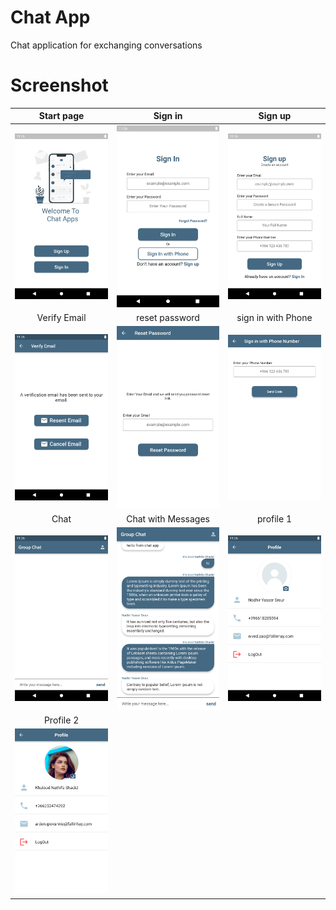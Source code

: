 # Chat App
Chat application for exchanging conversations


# Screenshot
Start page                |Sign in                |      Sign up
:-------------------------:|:-------------------------:|:-------------------------:
<img src="https://github.com/shoroogalsubhi/brmjha-projects-screenshots/blob/main/Chat%20App/screenshots/start%20page.png" width="300"> | <img src="https://github.com/shoroogalsubhi/brmjha-projects-screenshots/blob/main/Chat%20App/screenshots/sign%20in.png" width="300"> | <img src="https://github.com/shoroogalsubhi/brmjha-projects-screenshots/blob/main/Chat%20App/screenshots/sign%20up.png" width="300">
Verify Email                |reset password                |      sign in with Phone
<img src="https://github.com/shoroogalsubhi/brmjha-projects-screenshots/blob/main/Chat%20App/screenshots/verify%20email.png" width="300"> | <img src="https://github.com/shoroogalsubhi/brmjha-projects-screenshots/blob/main/Chat%20App/screenshots/reset%20password.png" width="300"> | <img src="https://github.com/shoroogalsubhi/brmjha-projects-screenshots/blob/main/Chat%20App/screenshots/sign%20in%20with%20phone.png" width="300">
Chat                |      Chat with Messages |      profile 1
<img src="https://github.com/shoroogalsubhi/brmjha-projects-screenshots/blob/main/Chat%20App/screenshots/main%20chat.png" width="300"> | <img src="https://github.com/shoroogalsubhi/brmjha-projects-screenshots/blob/main/Chat%20App/screenshots/messages.png" width="300"> | <img src="https://github.com/shoroogalsubhi/brmjha-projects-screenshots/blob/main/Chat%20App/screenshots/profile.png" width="300">
Profile 2               |
<img src="https://github.com/shoroogalsubhi/brmjha-projects-screenshots/blob/main/Chat%20App/screenshots/profile%202.png" width="300"> |

